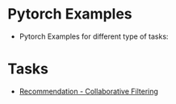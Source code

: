 # Pytorch Examples

- Pytorch Examples for different type of tasks:

# Tasks
- [Recommendation - Collaborative Filtering](/src/movielens/collaborative_filtering) 